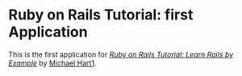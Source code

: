 # Ruby on Rails Tutorial: first Application

This is the first application for
[*Ruby on Rails Tutorial: Learn Rails by Example*](http://railstutorial.org/)
by [Michael Hart1](http://michealhart1.com/).